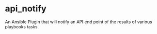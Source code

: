# api_notify
An Ansible Plugin that will notify an API end point of the results of various playbooks tasks.
